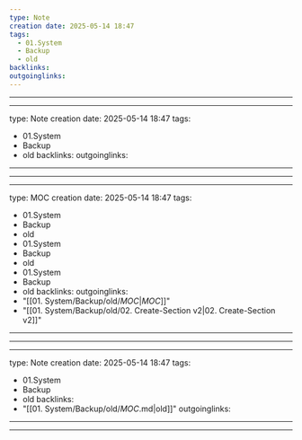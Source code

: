 ```yaml
---
type: Note
creation date: 2025-05-14 18:47
tags:
  - 01.System
  - Backup
  - old
backlinks:
outgoinglinks:
---
```

---
---
type: Note
creation date: 2025-05-14 18:47
tags:
  - 01.System
  - Backup
  - old
backlinks:
outgoinglinks:
---
---
---
type: MOC
creation date: 2025-05-14 18:47
tags:
  - 01.System
  - Backup
  - old
  - 01.System
  - Backup
  - old
  - 01.System
  - Backup
  - old
backlinks:
outgoinglinks:
  - "[[01. System/Backup/old/_MOC_|_MOC_]]"
  - "[[01. System/Backup/old/02. Create-Section v2|02. Create-Section v2]]"
---
---
---
type: Note
creation date: 2025-05-14 18:47
tags:
  - 01.System
  - Backup
  - old
backlinks:
  - "[[01. System/Backup/old/_MOC_.md|old]]"
outgoinglinks:
---
---
